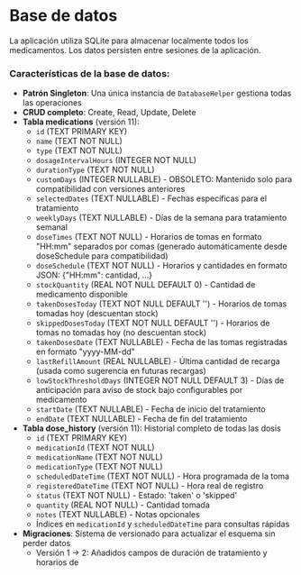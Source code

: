 # Base de datos

La aplicación utiliza SQLite para almacenar localmente todos los medicamentos. Los datos persisten entre sesiones de la aplicación.

### Características de la base de datos:

- **Patrón Singleton**: Una única instancia de `DatabaseHelper` gestiona todas las operaciones
- **CRUD completo**: Create, Read, Update, Delete
- **Tabla medications** (versión 11):
  - `id` (TEXT PRIMARY KEY)
  - `name` (TEXT NOT NULL)
  - `type` (TEXT NOT NULL)
  - `dosageIntervalHours` (INTEGER NOT NULL)
  - `durationType` (TEXT NOT NULL)
  - `customDays` (INTEGER NULLABLE) - OBSOLETO: Mantenido solo para compatibilidad con versiones anteriores
  - `selectedDates` (TEXT NULLABLE) - Fechas específicas para el tratamiento
  - `weeklyDays` (TEXT NULLABLE) - Días de la semana para tratamiento semanal
  - `doseTimes` (TEXT NOT NULL) - Horarios de tomas en formato "HH:mm" separados por comas (generado automáticamente desde doseSchedule para compatibilidad)
  - `doseSchedule` (TEXT NOT NULL) - Horarios y cantidades en formato JSON: {"HH:mm": cantidad, ...}
  - `stockQuantity` (REAL NOT NULL DEFAULT 0) - Cantidad de medicamento disponible
  - `takenDosesToday` (TEXT NOT NULL DEFAULT '') - Horarios de tomas tomadas hoy (descuentan stock)
  - `skippedDosesToday` (TEXT NOT NULL DEFAULT '') - Horarios de tomas no tomadas hoy (no descuentan stock)
  - `takenDosesDate` (TEXT NULLABLE) - Fecha de las tomas registradas en formato "yyyy-MM-dd"
  - `lastRefillAmount` (REAL NULLABLE) - Última cantidad de recarga (usada como sugerencia en futuras recargas)
  - `lowStockThresholdDays` (INTEGER NOT NULL DEFAULT 3) - Días de anticipación para aviso de stock bajo configurables por medicamento
  - `startDate` (TEXT NULLABLE) - Fecha de inicio del tratamiento
  - `endDate` (TEXT NULLABLE) - Fecha de fin del tratamiento
- **Tabla dose_history** (versión 11): Historial completo de todas las dosis
  - `id` (TEXT PRIMARY KEY)
  - `medicationId` (TEXT NOT NULL)
  - `medicationName` (TEXT NOT NULL)
  - `medicationType` (TEXT NOT NULL)
  - `scheduledDateTime` (TEXT NOT NULL) - Hora programada de la toma
  - `registeredDateTime` (TEXT NOT NULL) - Hora real de registro
  - `status` (TEXT NOT NULL) - Estado: 'taken' o 'skipped'
  - `quantity` (REAL NOT NULL) - Cantidad tomada
  - `notes` (TEXT NULLABLE) - Notas opcionales
  - Índices en `medicationId` y `scheduledDateTime` para consultas rápidas
- **Migraciones**: Sistema de versionado para actualizar el esquema sin perder datos
  - Versión 1 → 2: Añadidos campos de duración de tratamiento y horarios de
